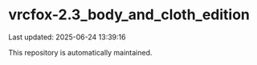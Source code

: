 # vrcfox-2.3_body_and_cloth_edition

Last updated: 2025-06-24 13:39:16

This repository is automatically maintained.
